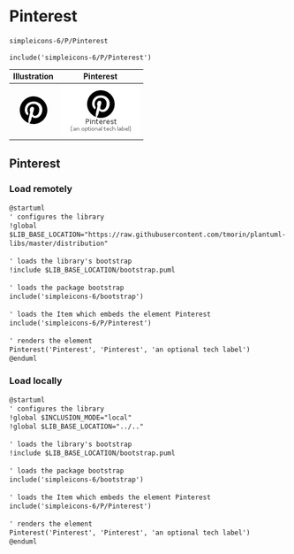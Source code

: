 # Pinterest


```text
simpleicons-6/P/Pinterest
```

```text
include('simpleicons-6/P/Pinterest')
```



| Illustration | Pinterest |
| :---: | :---: |
| ![illustration for Illustration](../../simpleicons-6/P/Pinterest.png) | ![illustration for Pinterest](../../simpleicons-6/P/Pinterest.Local.png) |




## Pinterest

### Load remotely
```plantuml
@startuml
' configures the library
!global $LIB_BASE_LOCATION="https://raw.githubusercontent.com/tmorin/plantuml-libs/master/distribution"

' loads the library's bootstrap
!include $LIB_BASE_LOCATION/bootstrap.puml

' loads the package bootstrap
include('simpleicons-6/bootstrap')

' loads the Item which embeds the element Pinterest
include('simpleicons-6/P/Pinterest')

' renders the element
Pinterest('Pinterest', 'Pinterest', 'an optional tech label')
@enduml
```

### Load locally
```plantuml
@startuml
' configures the library
!global $INCLUSION_MODE="local"
!global $LIB_BASE_LOCATION="../.."

' loads the library's bootstrap
!include $LIB_BASE_LOCATION/bootstrap.puml

' loads the package bootstrap
include('simpleicons-6/bootstrap')

' loads the Item which embeds the element Pinterest
include('simpleicons-6/P/Pinterest')

' renders the element
Pinterest('Pinterest', 'Pinterest', 'an optional tech label')
@enduml
```

